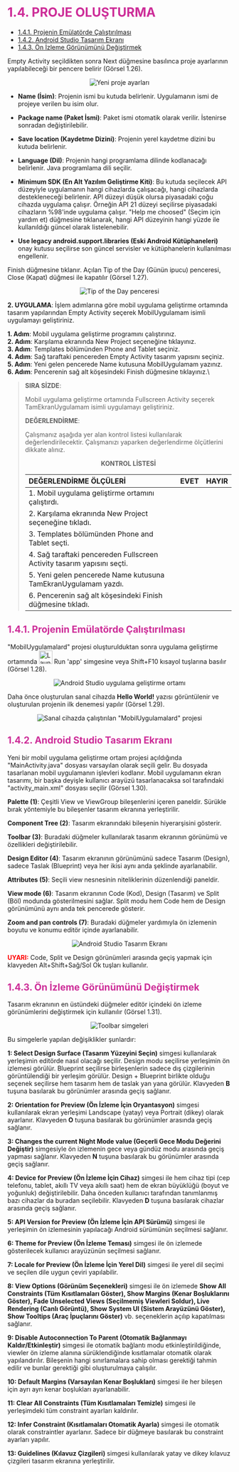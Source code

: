 <h1 style="color:#cd2d98;">1.4. PROJE OLUŞTURMA</h1>

- <a href="#1.4.1.">1.4.1. Projenin Emülatörde Çalıştırılması</a> 
- <a href="#1.4.2.">1.4.2. Android Studio Tasarım Ekranı</a> 
- <a href="#1.4.3.">1.4.3. Ön İzleme Görünümünü Değiştirmek</a> 

Empty Activity seçildikten sonra Next düğmesine basılınca proje ayarlarının yapılabileceği bir pencere belirir (Görsel 1.26).
<div style="display:block;text-align:center">

![Yeni proje ayarları](./mobil-uygulama-gelistirmeye-hazirlik/gorsel-1.26-yeni-proje-ayarlari.png)
</div>

- **Name (İsim)**: Projenin ismi bu kutuda belirlenir. Uygulamanın ismi de projeye verilen bu isim olur.

- **Package name (Paket İsmi)**: Paket ismi otomatik olarak verilir. İstenirse sonradan değiştirilebilir.

- **Save location (Kaydetme Dizini)**: Projenin yerel kaydetme dizini bu kutuda belirlenir.

- **Language (Dil)**: Projenin hangi programlama dilinde kodlanacağı belirlenir. Java programlama dili seçilir.

- **Minimum SDK (En Alt Yazılım Geliştirme Kiti)**: Bu kutuda seçilecek API düzeyiyle uygulamanın hangi cihazlarda çalışacağı, hangi cihazlarda destekleneceği belirlenir. API düzeyi düşük olursa piyasadaki çoğu cihazda uygulama çalışır. Örneğin API 21 düzeyi seçilirse piyasadaki cihazların %98'inde uygulama çalışır. "Help me choosed" (Seçim için yardım et) düğmesine tıklanarak, hangi API düzeyinin hangi yüzde ile kullanıldığı güncel olarak listelenebilir.

- **Use legacy android.support.libraries (Eski Android Kütüphaneleri)** onay kutusu seçilirse son güncel servisler ve kütüphanelerin kullanılması engellenir.

Finish düğmesine tıklanır. Açılan Tip of the Day (Günün ipucu) penceresi, Close (Kapat) düğmesi ile kapatılır (Görsel 1.27).
<div style="display:block;text-align:center">

![Tip of the Day penceresi](./mobil-uygulama-gelistirmeye-hazirlik/gorsel-1.27-tip-of-the-day-penceresi.png)
</div>

**2. UYGULAMA**: İşlem adımlarına göre mobil uygulama geliştirme ortamında tasarım yapılarından Empty Activity seçerek MobilUygulamam isimli uygulamayı geliştiriniz.

**1. Adım**: Mobil uygulama geliştirme programını çalıştırınız.\
**2. Adım**: Karşılama ekranında New Project seçeneğine tıklayınız.\
**3. Adım**: Templates bölümünden Phone and Tablet seçiniz.\
**4. Adım**: Sağ taraftaki pencereden Empty Activity tasarım yapısını seçiniz.\
**5. Adım**: Yeni gelen pencerede Name kutusuna MobilUygulamam yazınız.\
**6. Adım**: Pencerenin sağ alt köşesindeki Finish düğmesine tıklayınız.\

>**SIRA SİZDE**: 
>
>Mobil uygulama geliştirme ortamında Fullscreen Activity seçerek TamEkranUygulamam isimli uygulamayı geliştiriniz.
>
>**DEĞERLENDİRME**: 
>
>Çalışmanız aşağıda yer alan kontrol listesi kullanılarak değerlendirilecektir. Çalışmanızı yaparken değerlendirme ölçütlerini dikkate alınız.
>
><div style="text-align:center;"><b>KONTROL LİSTESİ</b></div>
>
>| DEĞERLENDİRME ÖLÇÜLERİ                                                  | EVET | HAYIR |
>| :----------------------------------------------------------------------- | ---- | ----- |
>| 1. Mobil uygulama geliştirme ortamını çalıştırdı.                       |
>| 2. Karşılama ekranında New Project seçeneğine tıkladı.                  |
>| 3. Templates bölümünden Phone and Tablet seçti.                         |
>| 4. Sağ taraftaki pencereden Fullscreen Activity tasarım yapısını seçti. |
>| 5. Yeni gelen pencerede Name kutusuna TamEkranUygulamam yazdı.          |
>| 6. Pencerenin sağ alt köşesindeki Finish düğmesine tıkladı.             |

<h2 id="1.4.1." style="color:#cd2d98;">1.4.1. Projenin Emülatörde Çalıştırılması</h2>

"MobilUygulamalard" projesi oluşturulduktan sonra uygulama geliştirme ortamında <img src="./mobil-uygulama-gelistirmeye-hazirlik/launch-this-avd-in-the-emulator.png" alt="Launch this avd in the emulator" width="30px" height="30px"> Run 'app' simgesine veya Shift+F10 kısayol tuşlarına basılır (Görsel 1.28).
<div style="display:block;text-align:center">

![Android Studio uygulama geliştirme ortamı](./mobil-uygulama-gelistirmeye-hazirlik/gorsel-1.28-android-studio-uygulama-gelistirme-ortami.png)
</div>

Daha önce oluşturulan sanal cihazda **Hello World!** yazısı görüntülenir ve oluşturulan projenin ilk denemesi yapılır (Görsel 1.29).
<div style="display:block;text-align:center">

![Sanal cihazda çalıştırılan "MobilUygulamalard" projesi](./mobil-uygulama-gelistirmeye-hazirlik/gorsel-1.29-sanal-cihazda-calistirilan-mobiluygulamalar-projesi.png)
</div>
<h2 id="1.4.2." style="color:#cd2d98;">1.4.2. Android Studio Tasarım Ekranı</h2>

Yeni bir mobil uygulama geliştirme ortam projesi açıldığında "MainActivity.java" dosyası varsayılan olarak seçili gelir. Bu dosyada tasarlanan mobil uygulamanın işlevleri kodlanır. Mobil uygulamanın ekran tasarımı, bir başka deyişle kullanıcı arayüzü tasarlanacaksa sol tarafındaki "activity_main.xml" dosyası seçilir (Görsel 1.30).

**Palette (1)**: Çeşitli View ve ViewGroup bileşenlerini içeren paneldir. Sürükle bırak yöntemiyle bu bileşenler tasarım ekranına yerleştirilir.

**Component Tree (2)**: Tasarım ekranındaki bileşenin hiyerarşisini gösterir.

**Toolbar (3)**: Buradaki düğmeler kullanılarak tasarım ekranının görünümü ve özellikleri değiştirilebilir.

**Design Editor (4)**: Tasarım ekranının görünümünü sadece Tasarım (Design), sadece Taslak (Blueprint) veya her ikisi aynı anda şeklinde ayarlanabilir.

**Attributes (5)**: Seçili view nesnesinin niteliklerinin düzenlendiği paneldir.

**View mode (6)**: Tasarım ekranının Code (Kod), Design (Tasarım) ve Split (Böl) modunda gösterilmesini sağlar. Split modu hem Code hem de Design görünümünü aynı anda tek pencerede gösterir.

**Zoom and pan controls (7)**: Buradaki düğmeler yardımıyla ön izlemenin boyutu ve konumu editör içinde ayarlanabilir.
<div style="display:block;text-align:center">

![Android Studio Tasarım Ekranı](./mobil-uygulama-gelistirmeye-hazirlik/gorsel-1.30-android-studio-tasarim-ekrani.png)
</div>

<span style="color:#f00;font-weight:bold;">UYARI:</span> Code, Split ve Design görünümleri arasında geçiş yapmak için klavyeden Alt+Shift+Sağ/Sol Ok
tuşları kullanılır.

<h2 id="1.4.3." style="color:#cd2d98;">1.4.3. Ön İzleme Görünümünü Değiştirmek</h2>

Tasarım ekranının en üstündeki düğmeler editör içindeki ön izleme görünümlerini değiştirmek için kullanılır (Görsel 1.31).
<div style="display:block;text-align:center">

![Toolbar simgeleri](./mobil-uygulama-gelistirmeye-hazirlik/gorsel-1.31-toolbar-simgeleri.png)
</div>

Bu simgelerle yapılan değişiklikler şunlardır:

**1: Select Design Surface (Tasarım Yüzeyini Seçin)** simgesi kullanılarak yerleşimin editörde nasıl
olacağı seçilir. Design modu seçilirse yerleşimin ön izlemesi görülür. Blueprint seçilirse birleşenlerin sadece dış çizgilerinin görüntülendiği bir yerleşim görülür. Design + Blueprint birlikte olduğu seçenek seçilirse hem tasarım hem de taslak yan yana görülür. Klavyeden **B** tuşuna basılarak bu görünümler arasında geçiş sağlanır.

**2: Orientation for Preview (Ön İzleme İçin Oryantasyon)** simgesi kullanılarak ekran yerleşimi Landscape (yatay) veya Portrait (dikey) olarak ayarlanır. Klavyeden **O** tuşuna basılarak bu görünümler arasında geçiş sağlanır.

**3: Changes the current Night Mode value (Geçerli Gece Modu Değerini Değiştir)** simgesiyle ön izlemenin gece veya gündüz modu arasında geçiş yapması sağlanır. Klavyeden **N** tuşuna basılarak bu görünümler arasında geçiş sağlanır.

**4: Device for Preview (Ön İzleme İçin Cihaz)** simgesi ile hem cihaz tipi (cep telefonu, tablet, akıllı TV veya akıllı saat) hem de ekran büyüklüğü (boyut ve yoğunluk) değiştirilebilir. Daha önceden kullanıcı tarafından tanımlanmış bazı cihazlar da buradan seçilebilir. Klavyeden **D** tuşuna basılarak cihazlar arasında geçiş sağlanır.

**5: API Version for Preview (Ön İzleme İçin API Sürümü)** simgesi ile yerleşimin ön izlemesinin yapılacağı Android sürümünün seçilmesi sağlanır.

**6: Theme for Preview (Ön İzleme Teması)** simgesi ile ön izlemede gösterilecek kullanıcı arayüzünün seçilmesi sağlanır.

**7: Locale for Preview (Ön İzleme İçin Yerel Dil)** simgesi ile yerel dil seçimi ve seçilen dile uygun çeviri yapılabilir.

**8: View Options (Görünüm Seçenekleri)** simgesi ile ön izlemede **Show All Constraints (Tüm Kısıtlamaları Göster), Show Margins (Kenar Boşluklarını Göster), Fade Unselected Views (Seçilmemiş Viewleri Soldur), Live Rendering (Canlı Görüntü), Show System UI (Sistem Arayüzünü Göster), Show Tooltips (Araç İpuçlarını Göster)** vb. seçeneklerin açılıp kapatılması sağlanır.

**9: Disable Autoconnection To Parent (Otomatik Bağlanmayı Kaldır/Etkinleştir)** simgesi ile otomatik bağlantı modu etkinleştirildiğinde, viewler ön izleme alanına sürüklendiğinde kısıtlamalar otomatik olarak yapılandırılır. Bileşenin hangi sınırlamalara sahip olması gerektiği tahmin edilir ve bunlar gerektiği gibi oluşturulmaya çalışılır.

**10: Default Margins (Varsayılan Kenar Boşlukları)** simgesi ile her bileşen için ayrı ayrı kenar boşlukları ayarlanabilir.

**11: Clear All Constraints (Tüm Kısıtlamaları Temizle)** simgesi ile yerleşimdeki tüm constraint ayarları kaldırılır.

**12: Infer Constraint (Kısıtlamaları Otomatik Ayarla)** simgesi ile otomatik olarak constraintler ayarlanır. Sadece bir düğmeye basılarak bu constraint ayarları yapılır.

**13: Guidelines (Kılavuz Çizgileri)** simgesi kullanılarak yatay ve dikey kılavuz çizgileri tasarım ekranına yerleştirilir.

